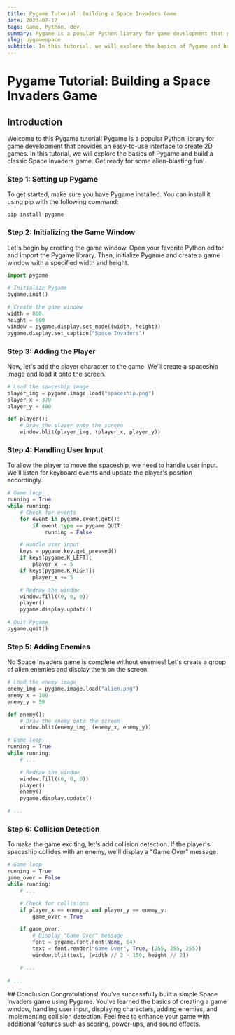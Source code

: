 ```yaml
---
title: Pygame Tutorial: Building a Space Invaders Game
date: 2023-07-17
tags: Game, Python, dev
summary: Pygame is a popular Python library for game development that provides an easy-to-use interface to create 2D games. 
slug: pygamespace
subtitle: In this tutorial, we will explore the basics of Pygame and build a classic Space Invaders game. Get ready for some alien-blasting fun!
---
```


# Pygame Tutorial: Building a Space Invaders Game

## Introduction

Welcome to this Pygame tutorial! Pygame is a popular Python library for game development that provides an easy-to-use interface to create 2D games. In this tutorial, we will explore the basics of Pygame and build a classic Space Invaders game. Get ready for some alien-blasting fun!

### Step 1: Setting up Pygame
To get started, make sure you have Pygame installed. You can install it using pip with the following command:

```
pip install pygame
```

### Step 2: Initializing the Game Window
Let's begin by creating the game window. Open your favorite Python editor and import the Pygame library. Then, initialize Pygame and create a game window with a specified width and height.

```python
import pygame

# Initialize Pygame
pygame.init()

# Create the game window
width = 800
height = 600
window = pygame.display.set_mode((width, height))
pygame.display.set_caption("Space Invaders")
```

### Step 3: Adding the Player
Now, let's add the player character to the game. We'll create a spaceship image and load it onto the screen.

```python
# Load the spaceship image
player_img = pygame.image.load("spaceship.png")
player_x = 370
player_y = 480

def player():
    # Draw the player onto the screen
    window.blit(player_img, (player_x, player_y))
```

### Step 4: Handling User Input
To allow the player to move the spaceship, we need to handle user input. We'll listen for keyboard events and update the player's position accordingly.

```python
# Game loop
running = True
while running:
    # Check for events
    for event in pygame.event.get():
        if event.type == pygame.QUIT:
            running = False

    # Handle user input
    keys = pygame.key.get_pressed()
    if keys[pygame.K_LEFT]:
        player_x -= 5
    if keys[pygame.K_RIGHT]:
        player_x += 5

    # Redraw the window
    window.fill((0, 0, 0))
    player()
    pygame.display.update()

# Quit Pygame
pygame.quit()
```

### Step 5: Adding Enemies
No Space Invaders game is complete without enemies! Let's create a group of alien enemies and display them on the screen.

```python
# Load the enemy image
enemy_img = pygame.image.load("alien.png")
enemy_x = 100
enemy_y = 50

def enemy():
    # Draw the enemy onto the screen
    window.blit(enemy_img, (enemy_x, enemy_y))

# Game loop
running = True
while running:
    # ...

    # Redraw the window
    window.fill((0, 0, 0))
    player()
    enemy()
    pygame.display.update()

# ...
```

### Step 6: Collision Detection
To make the game exciting, let's add collision detection. If the player's spaceship collides with an enemy, we'll display a "Game Over" message.

```python
# Game loop
running = True
game_over = False
while running:
    # ...

    # Check for collisions
    if player_x == enemy_x and player_y == enemy_y:
        game_over = True

    if game_over:
        # Display "Game Over" message
        font = pygame.font.Font(None, 64)
        text = font.render("Game Over", True, (255, 255, 255))
        window.blit(text, (width // 2 - 150, height // 2))

    # ...

# ...
```

## Conclusion
Congratulations! You've successfully built a simple Space Invaders game using Pygame. You've learned the basics of creating a game window, handling user input, displaying characters, adding enemies, and implementing collision detection. Feel free to enhance your game with additional features such as scoring, power-ups, and sound effects.
